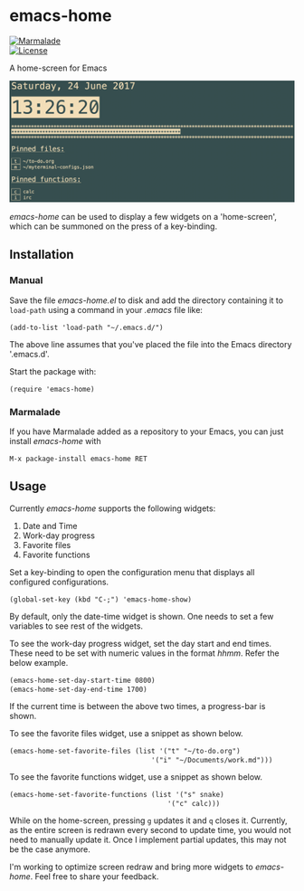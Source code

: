 # emacs-home

[![Marmalade](https://img.shields.io/badge/marmalade-available-8A2A8B.svg)](https://marmalade-repo.org/packages/emacs-home)  
[![License](https://img.shields.io/badge/LICENSE-GPL%20v3.0-blue.svg)](https://www.gnu.org/licenses/gpl.html)

A home-screen for Emacs

![Demo](images/demo.png)

*emacs-home* can be used to display a few widgets on a 'home-screen', which can be summoned on the press of a key-binding.

## Installation

### Manual

Save the file *emacs-home.el* to disk and add the directory containing it to `load-path` using a command in your *.emacs* file like:

    (add-to-list 'load-path "~/.emacs.d/")

The above line assumes that you've placed the file into the Emacs directory '.emacs.d'.

Start the package with:

    (require 'emacs-home)

### Marmalade

If you have Marmalade added as a repository to your Emacs, you can just install *emacs-home* with

    M-x package-install emacs-home RET

## Usage

Currently *emacs-home* supports the following widgets:

1. Date and Time
2. Work-day progress
3. Favorite files
4. Favorite functions

Set a key-binding to open the configuration menu that displays all configured configurations.

    (global-set-key (kbd "C-;") 'emacs-home-show)

By default, only the date-time widget is shown. One needs to set a few variables to see rest of the widgets.

To see the work-day progress widget, set the day start and end times. These need to be set with numeric values in the format *hhmm*. Refer the below example.

    (emacs-home-set-day-start-time 0800)
    (emacs-home-set-day-end-time 1700)

If the current time is between the above two times, a progress-bar is shown.

To see the favorite files widget, use a snippet as shown below.

    (emacs-home-set-favorite-files (list '("t" "~/to-do.org")
                                       '("i" "~/Documents/work.md")))

To see the favorite functions widget, use a snippet as shown below.

    (emacs-home-set-favorite-functions (list '("s" snake)
                                           '("c" calc)))

While on the home-screen, pressing `g` updates it and `q` closes it.
Currently, as the entire screen is redrawn every second to update time, you would not need to manually update it. Once I implement partial updates, this may not be the case anymore.

I'm working to optimize screen redraw and bring more widgets to *emacs-home*. Feel free to share your feedback.
